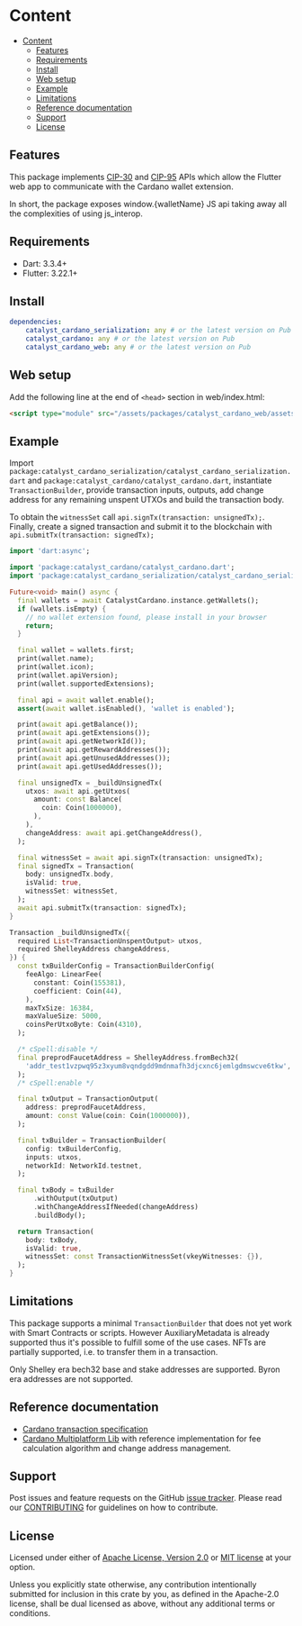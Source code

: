 # Content

* [Content](#content)
  * [Features](#features)
  * [Requirements](#requirements)
  * [Install](#install)
  * [Web setup](#web-setup)
  * [Example](#example)
  * [Limitations](#limitations)
  * [Reference documentation](#reference-documentation)
  * [Support](#support)
  * [License](#license)

## Features

This package implements [CIP-30](https://cips.cardano.org/cip/CIP-30) and
[CIP-95](https://cips.cardano.org/cip/CIP-95) APIs which allow the Flutter web app to communicate
with the Cardano wallet extension.

In short, the package exposes window.{walletName} JS api taking
away all the complexities of using js_interop.

## Requirements

* Dart: 3.3.4+
* Flutter: 3.22.1+

## Install

```yaml
dependencies:
    catalyst_cardano_serialization: any # or the latest version on Pub
    catalyst_cardano: any # or the latest version on Pub
    catalyst_cardano_web: any # or the latest version on Pub
```

## Web setup

Add the following line at the end of `<head>` section in web/index.html:

```html
<script type="module" src="/assets/packages/catalyst_cardano_web/assets/js/catalyst_cardano.js"></script>
```

## Example

Import `package:catalyst_cardano_serialization/catalyst_cardano_serialization.dart`
and `package:catalyst_cardano/catalyst_cardano.dart`, instantiate `TransactionBuilder`,
provide transaction inputs, outputs, add change address for any remaining unspent UTXOs
and build the transaction body.

To obtain the `witnessSet` call `api.signTx(transaction: unsignedTx);`.
Finally, create a signed transaction and submit it
to the blockchain with `api.submitTx(transaction: signedTx);`

```dart
import 'dart:async';

import 'package:catalyst_cardano/catalyst_cardano.dart';
import 'package:catalyst_cardano_serialization/catalyst_cardano_serialization.dart';

Future<void> main() async {
  final wallets = await CatalystCardano.instance.getWallets();
  if (wallets.isEmpty) {
    // no wallet extension found, please install in your browser
    return;
  }

  final wallet = wallets.first;
  print(wallet.name);
  print(wallet.icon);
  print(wallet.apiVersion);
  print(wallet.supportedExtensions);

  final api = await wallet.enable();
  assert(await wallet.isEnabled(), 'wallet is enabled');

  print(await api.getBalance());
  print(await api.getExtensions());
  print(await api.getNetworkId());
  print(await api.getRewardAddresses());
  print(await api.getUnusedAddresses());
  print(await api.getUsedAddresses());

  final unsignedTx = _buildUnsignedTx(
    utxos: await api.getUtxos(
      amount: const Balance(
        coin: Coin(1000000),
      ),
    ),
    changeAddress: await api.getChangeAddress(),
  );

  final witnessSet = await api.signTx(transaction: unsignedTx);
  final signedTx = Transaction(
    body: unsignedTx.body,
    isValid: true,
    witnessSet: witnessSet,
  );
  await api.submitTx(transaction: signedTx);
}

Transaction _buildUnsignedTx({
  required List<TransactionUnspentOutput> utxos,
  required ShelleyAddress changeAddress,
}) {
  const txBuilderConfig = TransactionBuilderConfig(
    feeAlgo: LinearFee(
      constant: Coin(155381),
      coefficient: Coin(44),
    ),
    maxTxSize: 16384,
    maxValueSize: 5000,
    coinsPerUtxoByte: Coin(4310),
  );

  /* cSpell:disable */
  final preprodFaucetAddress = ShelleyAddress.fromBech32(
    'addr_test1vzpwq95z3xyum8vqndgdd9mdnmafh3djcxnc6jemlgdmswcve6tkw',
  );
  /* cSpell:enable */

  final txOutput = TransactionOutput(
    address: preprodFaucetAddress,
    amount: const Value(coin: Coin(1000000)),
  );

  final txBuilder = TransactionBuilder(
    config: txBuilderConfig,
    inputs: utxos,
    networkId: NetworkId.testnet,
  );

  final txBody = txBuilder
      .withOutput(txOutput)
      .withChangeAddressIfNeeded(changeAddress)
      .buildBody();

  return Transaction(
    body: txBody,
    isValid: true,
    witnessSet: const TransactionWitnessSet(vkeyWitnesses: {}),
  );
}
```

## Limitations

This package supports a minimal `TransactionBuilder` that does not yet work with
Smart Contracts or scripts.
However AuxiliaryMetadata is already supported thus it's possible to fulfill some of the use cases.
NFTs are partially supported, i.e. to transfer them in a transaction.

Only Shelley era bech32 base and stake addresses are supported.
Byron era addresses are not supported.

## Reference documentation

* [Cardano transaction specification](https://github.com/input-output-hk/catalyst-CIPs/blob/x509-rbac-signing-with-cip30/CIP-XXXX/README.md#specification)
* [Cardano Multiplatform Lib](https://github.com/dcSpark/cardano-multiplatform-lib) with reference
implementation for fee calculation algorithm and change address management.

## Support

Post issues and feature requests on the GitHub [issue tracker](https://github.com/input-output-hk/catalyst-voices/issues).
Please read our [CONTRIBUTING](https://github.com/input-output-hk/catalyst-voices/blob/main/CONTRIBUTING.md)
for guidelines on how to contribute.

## License

Licensed under either of [Apache License, Version 2.0](https://github.com/input-output-hk/catalyst-voices/blob/main/LICENSE-APACHE)
or [MIT license](https://github.com/input-output-hk/catalyst-voices/blob/main/LICENSE-MIT)
at your option.

Unless you explicitly state otherwise, any contribution intentionally submitted
for inclusion in this crate by you, as defined in the Apache-2.0 license, shall
be dual licensed as above, without any additional terms or conditions.
